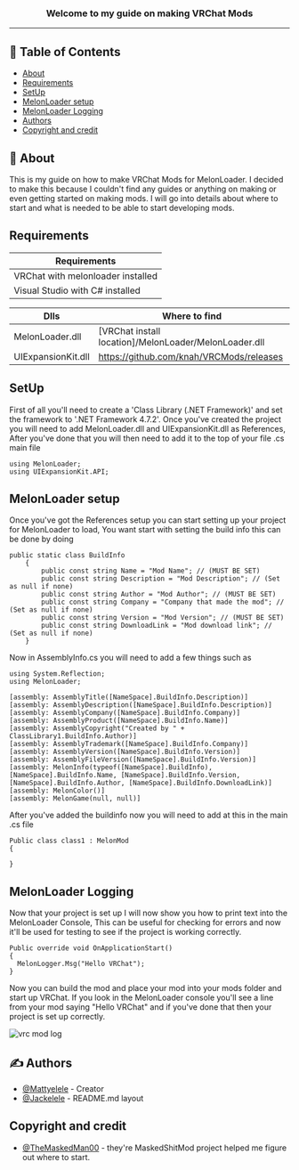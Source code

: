 <h3 align="center">Welcome to my guide on making VRChat Mods</h3>

---

## 📝 Table of Contents

- [About](#about)
- [Requirements](#requirements)
- [SetUp](#Setup)
- [MelonLoader setup](#melonloaderstart)
- [MelonLoader Logging](#melonloaderlogging)
- [Authors](#authors)
- [Copyright and credit](#Copyright)

## 🧐 About <a name = "about"></a>

This is my guide on how to make VRChat Mods for MelonLoader. I decided to make this because I couldn't find any guides or anything on making or even getting started on making mods. I will go into details about where to start and what is needed to be able to start developing mods.

## Requirements <a name = "requirements"></a>

| Requirements  |
| ------------- |
| VRChat with melonloader installed  |
| Visual Studio with C# installed |

| Dlls  | Where to find |
| ------------- | ------------- |
| MelonLoader.dll  | [VRChat install location]/MelonLoader/MelonLoader.dll   |
| UIExpansionKit.dll  | https://github.com/knah/VRCMods/releases |

## SetUp <a name = "Setup"></a>

First of all you'll need to create a 'Class Library (.NET Framework)' and set the framework to '.NET Framework 4.7.2'. Once you've created the project you will need to add MelonLoader.dll and UIExpansionKit.dll as References, After you've done that you will then need to add it to the top of your file .cs main file

```
using MelonLoader;
using UIExpansionKit.API;
```

## MelonLoader setup <a name = "melonloaderstart"></a>

Once you've got the References setup you can start setting up your project for MelonLoader to load, You want start with setting the build info this can be done by doing

```
public static class BuildInfo
    {
        public const string Name = "Mod Name"; // (MUST BE SET)
        public const string Description = "Mod Description"; // (Set as null if none)
        public const string Author = "Mod Author"; // (MUST BE SET)
        public const string Company = "Company that made the mod"; // (Set as null if none)
        public const string Version = "Mod Version"; // (MUST BE SET)
        public const string DownloadLink = "Mod download link"; // (Set as null if none)
    }
```

Now in AssemblyInfo.cs you will need to add a few things such as

```
using System.Reflection;
using MelonLoader;

[assembly: AssemblyTitle([NameSpace].BuildInfo.Description)]
[assembly: AssemblyDescription([NameSpace].BuildInfo.Description)]
[assembly: AssemblyCompany([NameSpace].BuildInfo.Company)]
[assembly: AssemblyProduct([NameSpace].BuildInfo.Name)]
[assembly: AssemblyCopyright("Created by " + ClassLibrary1.BuildInfo.Author)]
[assembly: AssemblyTrademark([NameSpace].BuildInfo.Company)]
[assembly: AssemblyVersion([NameSpace].BuildInfo.Version)]
[assembly: AssemblyFileVersion([NameSpace].BuildInfo.Version)]
[assembly: MelonInfo(typeof([NameSpace].BuildInfo), [NameSpace].BuildInfo.Name, [NameSpace].BuildInfo.Version, [NameSpace].BuildInfo.Author, [NameSpace].BuildInfo.DownloadLink)]
[assembly: MelonColor()]
[assembly: MelonGame(null, null)]
```

After you've added the buildinfo now you will need to add at this in the main .cs file

```
Public class class1 : MelonMod
{

}
```

## MelonLoader Logging <a name = "melonloaderlogging"></a>

Now that your project is set up I will now show you how to print text into the MelonLoader Console, This can be useful for checking for errors and now it'll be used for testing to see if the project is working correctly.

```
Public override void OnApplicationStart()
{
  MelonLogger.Msg("Hello VRChat");
}
```

Now you can build the mod and place your mod into your mods folder and start up VRChat. If you look in the MelonLoader console you'll see a line from your mod saying "Hello VRChat" and if you've done that then your project is set up correctly.

![vrc mod log](https://elele.dev/i/lAJu0/lEjINECI01.png/raw)

## ✍️ Authors <a name = "authors"></a>

- [@Mattyelele](https://github.com/Mattyelele) - Creator
- [@Jackelele](https://github.com/Jackelele) - README.md layout

## Copyright and credit <a name = "Copyright"></a>

- [@TheMaskedMan00](https://github.com/TheMaskedMan00/MaskedShitMod) - they're MaskedShitMod project helped me figure out where to start.
